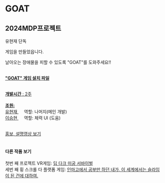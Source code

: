 # GOAT <!--<img src="" alt="logo" /></h1>-->
 <h2>2024MDP프로젝트</h2>
 유현재 단독
 
게임을 만들었읍니다.

날아오는 장애물을 피할 수 있도록 "GOAT"를 도와주세요!!<br><br>

<b><a href = "https://drive.google.com/file/d/1RIzimcyTE3ADA-SVuH2RiKcyMATadA-j/view?usp=sharing">"GOAT" 게임 설치 파일</b><br><br>

<b>개발시간</b> : 2주<br><br>
<b>조원:</b><br>
<A href = "https://github.com/hyunjae0912" target = "링크 방법" > 유현재  </A> 
&emsp; 역할: 나머지(메인 개발) <br>
<A href = "https://github.com/leesh0829" target = "링크 방법" > 이승현 </A>
&emsp; 역할: 체력 UI (도움) <br><br>

<A href = "https://youtu.be/gwNewXl2Dtw" target = "링크 방법" > 홍보, 설명영상 보기</A> <br><br>

<h4>다른 작품 보기</h4>
  첫번 째 프로젝트 VR게임:
<A href = "https://github.com/leesh0829/2024MDP_1" target = "링크 방법" > 딥 다크 미궁 서바이벌 </A> <br>
 세번 째 휭 스크롤 다 플랫폼 게임:
<A href = "https://github.com/leesh0829/2024MDP_3" target = "링크 방법" > 인마고에서 공부만 하던 내가, 이 세계에서는 슬라임이 된 건에 대하여. </A>
